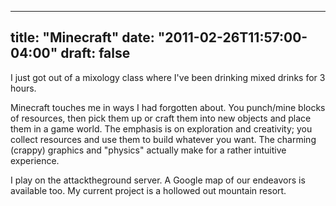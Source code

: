 
---
title: "Minecraft"
date: "2011-02-26T11:57:00-04:00"
draft: false
---

I just got out of a mixology class where I've been drinking mixed drinks for 3 hours.

Minecraft touches me in ways I had forgotten about. You punch/mine blocks of resources, then pick them up or craft them into new objects and place them in a game world. The emphasis is on exploration and creativity; you collect resources and use them to build whatever you want. The charming (crappy) graphics and "physics" actually make for a rather intuitive experience.

I play on the attacktheground server. A Google map of our endeavors is available too. My current project is a hollowed out mountain resort.

